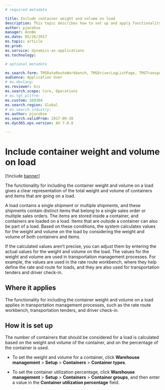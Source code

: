```yaml
---
# required metadata

title: Include container weight and volume on load
description: This topic describes how to set up and apply functionality to include container weight and volume on loads.
author: pjacobse
manager: AnnBe
ms.date: 05/26/2017
ms.topic: article
ms.prod: 
ms.service: dynamics-ax-applications
ms.technology: 

# optional metadata

ms.search.form: TMSRateRouteWorkbench, TMSDriverLogListPage, TMSTransportationTender
audience: Application User
# ms.devlang: 
ms.reviewer: bis
ms.search.scope: Core, Operations
# ms.tgt_pltfrm: 
ms.custom: 269384
ms.search.region: Global
# ms.search.industry: 
ms.author: pjacobse
ms.search.validFrom: 2017-09-20
ms.dyn365.ops.version: AX 7.0.0

---
```


# Include container weight and volume on load

[!include [banner](../includes/banner.md)]

The functionality for including the container weight and volume on a load gives
a clear representation of the total weight and volume of containers and items
that are going on a load.

A load contains a single shipment or multiple shipments, and these shipments
contain distinct items that belong to a single sales order or multiple sales
orders. The items are stored inside a container, and containers are loaded on a
load. Items that are outside a container can also be part of a load. Based on
these conditions, the system calculates values for the weight and volume on the
load by considering the weight and volume of both containers and items.

If the calculated values aren’t precise, you can adjust them by entering the
actual values for the weight and volume on the load. The values for the weight
and volume are used in transportation management processes. For example, the
values are used in the rate route workbench, where they help define the rate and
route for loads, and they are also used for transportation tenders and driver
check-in.

## Where it applies

The functionality for including the container weight and volume on a load
applies in transportation management processes, such as the rate route
workbench, transportation tenders, and driver check-in.

## How it is set up

The number of containers that should be considered for a load is calculated
based on the weight and volume of the container, and on the percentage of the
container is used.

-   To set the weight and volume for a container, click **Warehouse management**
    \> **Setup** \> **Containers** \> **Container types**.

-   To set the container utilization percentage, click **Warehouse management**
    \> **Setup** \> **Containers** \> **Container groups**, and then enter a
    value in the **Container utilization percentage** field.
